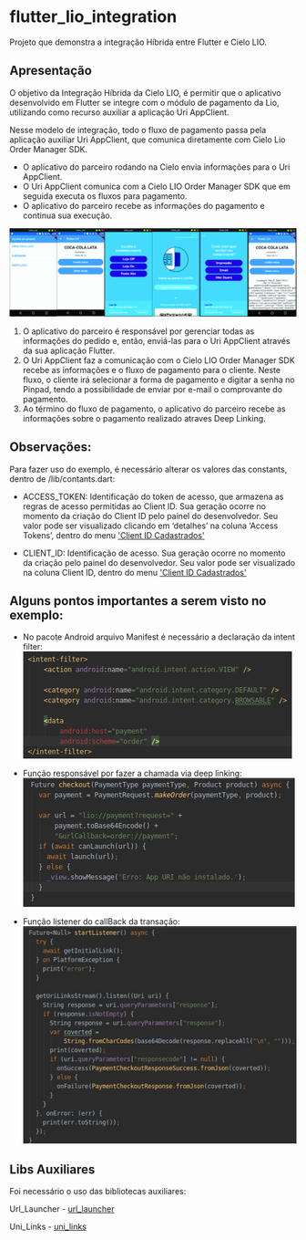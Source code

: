 # flutter_lio_integration

Projeto que demonstra a integração Híbrida entre Flutter e Cielo LIO.

## Apresentação

O objetivo da Integração Híbrida da Cielo LIO, é permitir que o aplicativo desenvolvido em Flutter se integre com o módulo de pagamento da Lio, utilizando como recurso auxiliar a aplicação
Uri AppClient.

Nesse modelo de integração, todo o fluxo de pagamento passa pela aplicação auxiliar Uri AppClient, que comunica diretamente com Cielo Lio Order
Manager SDK.

* O aplicativo do parceiro rodando na Cielo envia informações para o Uri AppClient.
* O Uri AppClient comunica com a Cielo LIO Order Manager SDK que em seguida executa os fluxos para pagamento.
* O aplicativo do parceiro recebe as informações do pagamento e continua sua execução.

![fluxo](images/fluxo.jpg)

1. O aplicativo do parceiro é responsável por gerenciar todas as informações do pedido e, então, enviá-las para o Uri AppClient através da sua aplicação Flutter.
2. O Uri AppClient faz a comunicação com o Cielo LIO Order Manager SDK recebe as informações e o fluxo de pagamento para o cliente. Neste fluxo, o cliente irá selecionar a forma de pagamento e digitar a senha no Pinpad, tendo a possibilidade de enviar por e-mail o comprovante do pagamento.
3. Ao término do fluxo de pagamento, o aplicativo do parceiro recebe as informações sobre o pagamento realizado atraves Deep Linking.

## Observações:
Para fazer uso do exemplo, é necessário alterar os valores das constants, dentro de /lib/contants.dart:

* ACCESS_TOKEN: Identificação do token de acesso, que armazena as regras de acesso permitidas ao Client ID. 
Sua geração ocorre no momento da criação do Client ID pelo painel do desenvolvedor. 
Seu valor pode ser visualizado clicando em ‘detalhes’ na coluna ‘Access Tokens’, dentro do menu 
['Client ID Cadastrados'](https://desenvolvedores.cielo.com.br/api-portal/myapps)

* CLIENT_ID: Identificação de acesso. Sua geração ocorre no momento da criação pelo painel do desenvolvedor. 
Seu valor pode ser visualizado na coluna Client ID, dentro do menu 
['Client ID Cadastrados'](https://desenvolvedores.cielo.com.br/api-portal/myapps)

## Alguns pontos importantes a serem visto no exemplo:
* No pacote Android arquivo Manifest é necessário a declaração da intent filter:
![intent-filter](images/intent-manifest.jpg)

* Função responsável por fazer a chamada via deep linking:
![intent-filter](images/deep-link.jpg)

* Função listener do callBack da transação:
![intent-filter](images/listener.jpg)

## Libs Auxiliares
Foi necessário o uso das bibliotecas auxiliares:

Url_Launcher - [url_launcher](https://pub.dev/packages/url_launcher#-readme-tab-)

Uni_Links - [uni_links](https://pub.dev/packages/uni_links) 
